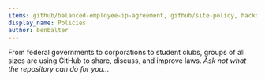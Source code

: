 ```yaml
---
items: github/balanced-employee-ip-agreement, github/site-policy, hackdaymanifesto/hackdaymanifesto.github.com, BetaNYC/Bike-Share-Data-Best-Practices, project-open-data/project-open-data.github.io, usds/playbook, catalyzeio/policies, 18F/open-source-policy, WhiteHouse/fitara, GSA/https, CommerceGov/Policies-and-Guidance, github/site-policy, Medium/medium-policy, Automattic/legalmattic, divegeek/uscode, seriesseed/equity
display_name: Policies
author: benbalter
---
```

From federal governments to corporations to student clubs, groups of all sizes are using GitHub to share, discuss, and improve laws.  *Ask not what the repository can do for you...*
